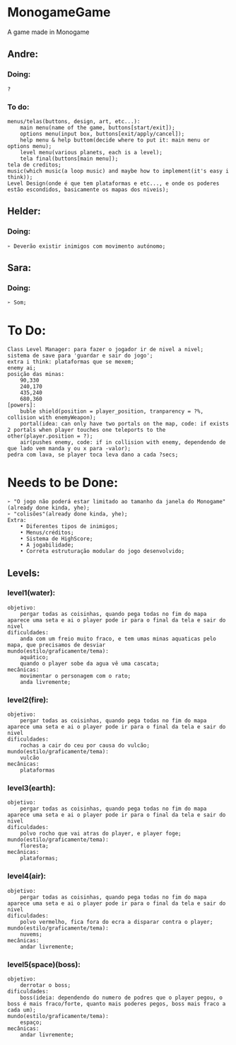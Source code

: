 # MonogameGame
A game made in Monogame

## Andre:
### Doing:
    ?

### To do:
    menus/telas(buttons, design, art, etc...):
        main menu(name of the game, buttons[start/exit]);
        options menu(input box, buttons[exit/apply/cancel]);
        help menu & help buttom(decide where to put it: main menu or options menu);
        level menu(various planets, each is a level);
        tela final(buttons[main menu]);
	tela de creditos;
    music(which music(a loop music) and maybe how to implement(it's easy i think));
    Level Design(onde é que tem plataformas e etc..., e onde os poderes estão escondidos, basicamente os mapas dos niveis);

## Helder:
### Doing:
	➢ Deverão existir inimigos com movimento autónomo;

## Sara:
### Doing:
	➢ Som;


# To Do:
	Class Level Manager: para fazer o jogador ir de nivel a nivel;
	sistema de save para 'guardar e sair do jogo';	
	extra i think: plataformas que se mexem;
	enemy ai;
	posição das minas:
		90,330
		240,170
		435,240
		680,360
	[powers]:
		buble shield(position = player_position, tranparency = ?%, collision with enemyWeapon);
		portal(idea: can only have two portals on the map, code: if exists 2 portals when player touches one teleports to the other(player.position = ?);
		air(pushes enemy, code: if in collision with enemy, dependendo de que lado vem manda y ou x para -valor);
	pedra com lava, se player toca leva dano a cada ?secs;

# Needs to be Done:
	➢ "O jogo não poderá estar limitado ao tamanho da janela do Monogame"(already done kinda, yhe);
	➢ "colisões"(already done kinda, yhe);
	Extra:
		• Diferentes tipos de inimigos;
		• Menus/créditos;
		• Sistema de HighScore;
		• A jogabilidade;
		• Correta estruturação modular do jogo desenvolvido;


## Levels:
### level1(water):
    objetivo:
        pergar todas as coisinhas, quando pega todas no fim do mapa aparece uma seta e ai o player pode ir para o final da tela e sair do nivel
    dificuldades:
        anda com um freio muito fraco, e tem umas minas aquaticas pelo mapa, que precisamos de desviar
    mundo(estilo/graficamente/tema):
        aquático;
        quando o player sobe da agua vê uma cascata;
    mecânicas:
        movimentar o personagem com o rato;
        anda livremente;

### level2(fire):
    objetivo:
        pergar todas as coisinhas, quando pega todas no fim do mapa aparece uma seta e ai o player pode ir para o final da tela e sair do nivel
    dificuldades:
        rochas a cair do ceu por causa do vulcão;
    mundo(estilo/graficamente/tema):
        vulcão
    mecânicas:
        plataformas

### level3(earth):
    objetivo:
        pergar todas as coisinhas, quando pega todas no fim do mapa aparece uma seta e ai o player pode ir para o final da tela e sair do nivel
    dificuldades:
        polvo rocho que vai atras do player, e player foge;
    mundo(estilo/graficamente/tema):
        floresta;
    mecânicas:
        plataformas;

### level4(air):
    objetivo:
        pergar todas as coisinhas, quando pega todas no fim do mapa aparece uma seta e ai o player pode ir para o final da tela e sair do nivel
    dificuldades:
        polvo vermelho, fica fora do ecra a disparar contra o player;
    mundo(estilo/graficamente/tema):
        nuvems;
    mecânicas:
        andar livremente;


### level5(space)(boss):
    objetivo:
        derrotar o boss;
    dificuldades:
        boss(ideia: dependendo do numero de podres que o player pegou, o boss é mais fraco/forte, quanto mais poderes pegos, boss mais fraco a cada um);
    mundo(estilo/graficamente/tema):
        espaço;
    mecânicas:
        andar livremente;
